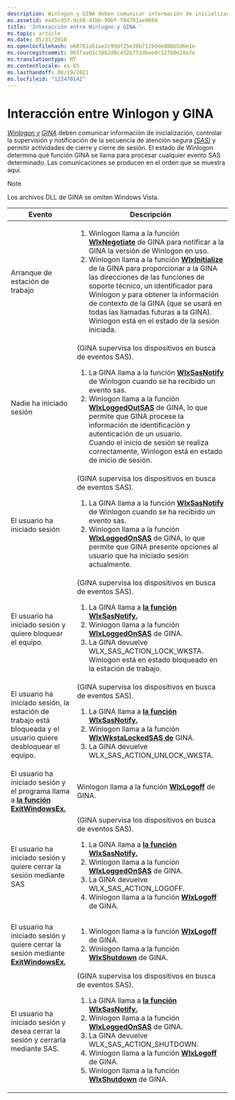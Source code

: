 ```yaml
---
description: Winlogon y GINA deben comunicar información de inicialización, controlar la supervisión y notificación de la secuencia de atención segura (SAS) y permitir actividades de cierre y cierre de sesión.
ms.assetid: ea45cd5f-9cb0-41bb-99bf-f84781ae9604
title: 'Interacción entre Winlogon y GINA '
ms.topic: article
ms.date: 05/31/2018
ms.openlocfilehash: a60781a51ae2c99df25e30b7119dde086b5d6e1e
ms.sourcegitcommit: 9b5faa61c38b2d0c432b7f2dbee8c127b0e28a7e
ms.translationtype: MT
ms.contentlocale: es-ES
ms.lasthandoff: 08/19/2021
ms.locfileid: "122470142"
---
```

# <a name="interaction-between-winlogon-and-gina"></a>Interacción entre Winlogon y GINA 

[*Winlogon y*](../secgloss/w-gly.md) [*GINA*](../secgloss/g-gly.md) deben comunicar información de inicialización, controlar la supervisión y notificación de la secuencia de atención segura [*(SAS)*](../secgloss/s-gly.md) y permitir actividades de cierre y cierre de sesión. El estado de Winlogon determina qué función GINA se llama para procesar cualquier evento SAS determinado. Las comunicaciones se producen en el orden que se muestra aquí.

> [!Note]  
> Los archivos DLL de GINA se omiten Windows Vista.

 




| Evento | Descripción | 
|-------|-------------|
| Arranque de estación de trabajo | <ol><li>Winlogon llama a la función <a href="/windows/desktop/api/Winwlx/nf-winwlx-wlxnegotiate"><strong>WlxNegotiate</strong></a> de GINA para notificar a la GINA la versión de Winlogon en uso.</li><li>Winlogon llama a la función <a href="/windows/desktop/api/Winwlx/nf-winwlx-wlxinitialize"><strong>WlxInitialize</strong></a> de la GINA para proporcionar a la GINA las <a href="/windows/desktop/SecGloss/c-gly"><em></em></a> direcciones de las funciones de soporte técnico, un identificador para Winlogon y para obtener la información de contexto de la GINA (que se usará en todas las llamadas futuras a la GINA).<br /> Winlogon está en el estado de la sesión iniciada.<br /></li></ol> | 
| Nadie ha iniciado sesión | (GINA supervisa los dispositivos en busca de eventos SAS).<ol><li>La GINA llama a la función <a href="/windows/desktop/api/winwlx/nc-winwlx-pwlx_sas_notify"><strong>WlxSasNotify</strong></a> de Winlogon cuando se ha recibido un evento sas.</li><li>Winlogon llama a la función <a href="/windows/desktop/api/Winwlx/nf-winwlx-wlxloggedoutsas"><strong>WlxLoggedOutSAS</strong></a> de GINA, lo que permite que GINA procese la información de identificación y autenticación de un usuario.<br /> Cuando el inicio de sesión se realiza correctamente, Winlogon está en estado de inicio de sesión.<br /></li></ol> | 
| El usuario ha iniciado sesión | (GINA supervisa los dispositivos en busca de eventos SAS).<ol><li>La GINA llama a la función <a href="/windows/desktop/api/winwlx/nc-winwlx-pwlx_sas_notify"><strong>WlxSasNotify</strong></a> de Winlogon cuando se ha recibido un evento sas.</li><li>Winlogon llama a la función <a href="/windows/desktop/api/Winwlx/nf-winwlx-wlxloggedonsas"><strong>WlxLoggedOnSAS</strong></a> de GINA, lo que permite que GINA presente opciones al usuario que ha iniciado sesión actualmente.</li></ol> | 
| El usuario ha iniciado sesión y quiere bloquear el equipo. | (GINA supervisa los dispositivos en busca de eventos SAS).<ol><li>La GINA llama a <a href="/windows/desktop/api/winwlx/nc-winwlx-pwlx_sas_notify"><strong>la función WlxSasNotify.</strong></a></li><li>Winlogon llama a la función <a href="/windows/desktop/api/Winwlx/nf-winwlx-wlxloggedonsas"><strong>WlxLoggedOnSAS</strong></a> de GINA.</li><li>La GINA devuelve WLX_SAS_ACTION_LOCK_WKSTA.<br /> Winlogon está en estado bloqueado en la estación de trabajo.<br /></li></ol> | 
| El usuario ha iniciado sesión, la estación de trabajo está bloqueada y el usuario quiere desbloquear el equipo. | (GINA supervisa los dispositivos en busca de eventos SAS).<ol><li>La GINA llama a <a href="/windows/desktop/api/winwlx/nc-winwlx-pwlx_sas_notify"><strong>la función WlxSasNotify.</strong></a></li><li>Winlogon llama a la función <a href="/windows/desktop/api/Winwlx/nf-winwlx-wlxwkstalockedsas"><strong>WlxWkstaLockedSAS de</strong></a> GINA.</li><li>La GINA devuelve WLX_SAS_ACTION_UNLOCK_WKSTA.</li></ol> | 
| El usuario ha iniciado sesión y el programa llama a <a href="/windows/desktop/api/winuser/nf-winuser-exitwindowsex"><strong>la función ExitWindowsEx.</strong></a> | Winlogon llama a la función <a href="/windows/desktop/api/Winwlx/nf-winwlx-wlxlogoff"><strong>WlxLogoff</strong></a> de GINA. | 
| El usuario ha iniciado sesión y quiere cerrar la sesión mediante SAS | (GINA supervisa los dispositivos en busca de eventos SAS).<ol><li>La GINA llama a <a href="/windows/desktop/api/winwlx/nc-winwlx-pwlx_sas_notify"><strong>la función WlxSasNotify.</strong></a></li><li>Winlogon llama a la función <a href="/windows/desktop/api/Winwlx/nf-winwlx-wlxloggedonsas"><strong>WlxLoggedOnSAS</strong></a> de GINA.</li><li>La GINA devuelve WLX_SAS_ACTION_LOGOFF.</li><li>Winlogon llama a la función <a href="/windows/desktop/api/Winwlx/nf-winwlx-wlxlogoff"><strong>WlxLogoff</strong></a> de GINA.</li></ol> | 
| El usuario ha iniciado sesión y quiere cerrar la sesión mediante <a href="/windows/desktop/api/winuser/nf-winuser-exitwindowsex"> <strong>ExitWindowsEx.</strong></a> | <ol><li>Winlogon llama a la función <a href="/windows/desktop/api/Winwlx/nf-winwlx-wlxlogoff"><strong>WlxLogoff</strong></a> de GINA.</li><li>Winlogon llama a la función <a href="/windows/desktop/api/Winwlx/nf-winwlx-wlxshutdown"><strong>WlxShutdown</strong></a> de GINA.</li></ol> | 
| El usuario ha iniciado sesión y desea cerrar la sesión y cerrarla mediante SAS. | (GINA supervisa los dispositivos en busca de eventos SAS).<ol><li>La GINA llama a <a href="/windows/desktop/api/winwlx/nc-winwlx-pwlx_sas_notify"><strong>la función WlxSasNotify.</strong></a></li><li>Winlogon llama a la función <a href="/windows/desktop/api/Winwlx/nf-winwlx-wlxloggedonsas"><strong>WlxLoggedOnSAS</strong></a> de GINA.</li><li>La GINA devuelve WLX_SAS_ACTION_SHUTDOWN.</li><li>Winlogon llama a la función <a href="/windows/desktop/api/Winwlx/nf-winwlx-wlxlogoff"><strong>WlxLogoff</strong></a> de GINA.</li><li>Winlogon llama a la función <a href="/windows/desktop/api/Winwlx/nf-winwlx-wlxshutdown"><strong>WlxShutdown</strong></a> de GINA.</li></ol> | 




 

 

 

